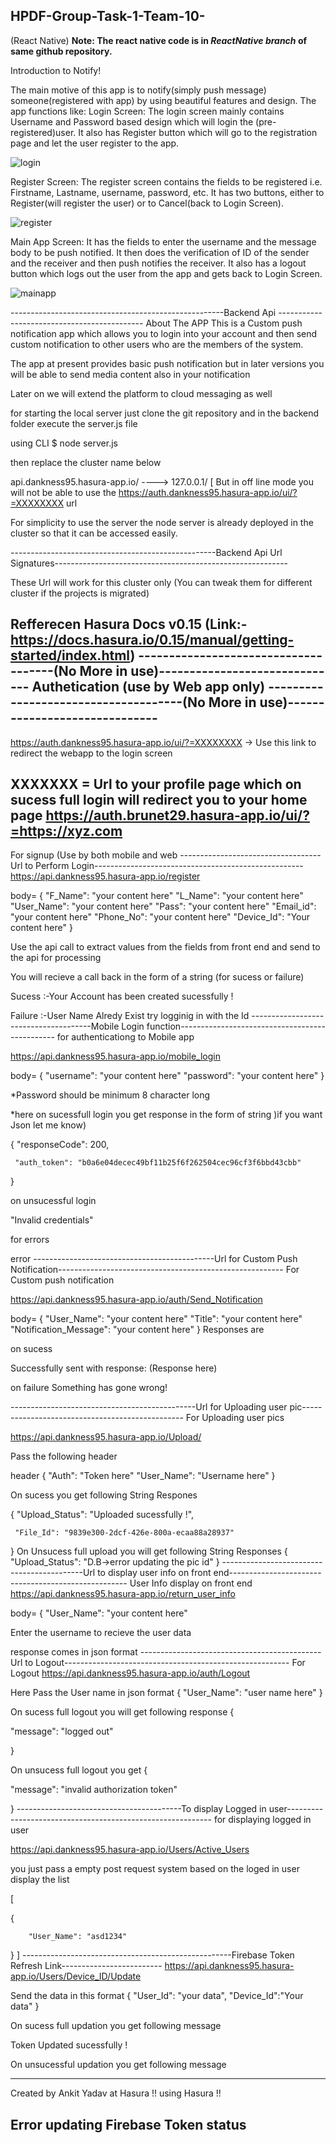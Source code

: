 ## HPDF-Group-Task-1-Team-10-
(React Native)
<b>Note: The react native code is in <i>ReactNative branch</i> of same github repository.</b>

Introduction to Notify!

The main motive of this app is to notify(simply push message) someone(registered with app) by using beautiful features and design.
The app functions like:
Login Screen:
The login screen mainly contains Username and Password based design which will login the (pre-registered)user.
It also has Register button which will go to the registration page and let the user register to the app.

![login](https://user-images.githubusercontent.com/34096221/35780681-2db60f96-0a05-11e8-8846-800e0ee1d472.png)


Register Screen:
The register screen contains the fields to be registered i.e. Firstname, Lastname, username, password, etc.
It has two buttons, either to Register(will register the user) or to Cancel(back to Login Screen).

![register](https://user-images.githubusercontent.com/34096221/35780690-5eff970c-0a05-11e8-8014-b548986f68d8.png)


Main App Screen:
It has the fields to enter the username and the message body to be push notified. It then does the verification of ID of the sender
and the receiver and then push notifies the receiver.
It also has a logout button which logs out the user from the app and gets back to Login Screen.

![mainapp](https://user-images.githubusercontent.com/34096221/35780712-95cb3a20-0a05-11e8-9385-d5f280cb31ad.png)

-----------------------------------------------------Backend Api --------------------------------------------
About The APP
This is a Custom push notification app which allows you to login into your account and then send custom notification to other users who are 
the members of the system.

The app at present provides basic push notification but in later versions you will be able to send media content also in your notification 

Later on we will extend the platform to cloud messaging as well 

for starting the local server just clone the git repository and in the backend folder execute the server.js file

using CLI $ node server.js 

then replace the cluster name below 

api.dankness95.hasura-app.io/ ----> 127.0.0.1/  [ But in off line mode you will not be able to use the https://auth.dankness95.hasura-app.io/ui/?=XXXXXXXX url

For simplicity to use the server the node server is already deployed in the cluster so that it can be accessed easily.

---------------------------------------------------Backend Api Url Signatures----------------------------------------------------------

These Url will work for this cluster only (You can tweak them for different cluster if the projects is migrated)

Refferecen Hasura Docs v0.15 (Link:-https://docs.hasura.io/0.15/manual/getting-started/index.html)
-------------------------------------(No More in use)------------------------------
Authetication (use by Web app only) -------------------------------------(No More in use)------------------------------
----------------------------------------------------
https://auth.dankness95.hasura-app.io/ui/?=XXXXXXXX -> Use this link to redirect the webapp to the login screen

XXXXXXX = Url to your profile page which on sucess full login will redirect you to your home page 
https://auth.brunet29.hasura-app.io/ui/?=https://xyz.com
--------------------------------------------------------------------------------------------
For signup (Use by both mobile and web
-----------------------------------Url to Perform Login----------------------------------------------------
https://api.dankness95.hasura-app.io/register

body= {
    "F_Name": "your content here"
    "L_Name": "your content here"
    "User_Name": "your content here"
    "Pass": "your content here"
    "Email_id": "your content here"
    "Phone_No": "your content here"
    "Device_Id": "Your content here"
  }

Use the api call to extract values from the fields from front end and send to the api for processing 

You will recieve a call back in the form of a string (for sucess or failure)

Sucess :-Your Account has been created sucessfully !

Failure :-User Name Alredy Exist try logginig in with the Id
--------------------------------------Mobile Login function-----------------------------------------------
for authenticationg to Mobile app

https://api.dankness95.hasura-app.io/mobile_login

body= {
    "username": "your content here"
    "password": "your content here"
}

*Password should be minimum 8 character long

*here on sucessfull login you get response in the form of string )if you want Json let me know)

{
    "responseCode": 200,
    
     "auth_token": "b0a6e04decec49bf11b25f6f262504cec96cf3f6bbd43cbb"

}

on unsucessful login

"Invalid credentials" 

for errors 

error
---------------------------------------------Url for Custom Push Notification--------------------------------------------------------
For Custom push notification

https://api.dankness95.hasura-app.io/auth/Send_Notification

body= {
    "User_Name": "your content here"
    "Title": "your content here"
    "Notification_Message": "your content here"
}
Responses are

on sucess

Successfully sent with response: (Response here)

on failure
Something has gone wrong!

----------------------------------------------Url for Uploading user pic------------------------------------------------
For Uploading user pics

https://api.dankness95.hasura-app.io/Upload/

Pass the following header 

header
{
 "Auth": "Token here"
 "User_Name": "Username here"
}

On sucess you get following String Respones

{
    "Upload_Status": "Uploaded sucessfully !",
    
     "File_Id": "9839e300-2dcf-426e-800a-ecaa88a28937"

}
On Unsucess full upload you will get following String Responses
{
    "Upload_Status": "D.B->error updating the pic id"
}
-------------------------------------------Url to display user info on front end----------------------------------------------------
User Info display on front end
https://api.dankness95.hasura-app.io/return_user_info

body= {
    "User_Name": "your content here"

Enter the username to recieve the user data 

response comes in json format
---------------------------------------------Url to Logout--------------------------------------------------------
For Logout 
https://api.dankness95.hasura-app.io/auth/Logout

Here Pass the User name in json format
{
 "User_Name": "user name here"
}

On sucess full logout you will get following response
{
    
   "message": "logged out"

}

On unsucess full logout you get 
{
    
   "message": "invalid authorization token"

}
-----------------------------------------To display Logged in user-----------------------------------------------------------
for displaying logged in user

https://api.dankness95.hasura-app.io/Users/Active_Users

you just pass a empty post request system based on the loged in user display the list 

[
    
   {
        
        "User_Name": "asd1234"
    
   }
]
----------------------------------------------------Firebase Token Refresh Link-------------------------
https://api.dankness95.hasura-app.io/Users/Device_ID/Update

Send the data in this format 
{
  "User_Id": "your data",
  "Device_Id":"Your data"
}

On sucess full updation you get following message

Token Updated sucessfully ! 

On unsucessful updation you get following message

-----------------------------------------------------------------------------------------------------
Created by Ankit Yadav at Hasura !! using Hasura !!

Error updating Firebase Token status
-------------------------------------------------------